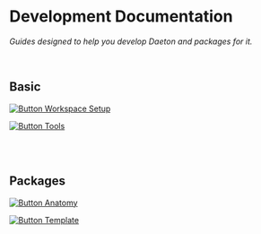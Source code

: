
# Development Documentation

*Guides designed to help you develop Daeton and packages for it.*

<br>

## Basic

[![Button Workspace Setup]][Workspace Setup]

[![Button Tools]][Tools]

<br>
<br>

## Packages

[![Button Anatomy]][Anatomy]

[![Button Template]][Template]


<br>
<br>


<!----------------------------------------------------------------------------->

[Workspace Setup]: Section/Workspace/Setup.md 'How to prepare your workspace for development.'
[Template]: https://github.com/DaetonPackages/Template 'A template repository for a Daeton package.'
[Anatomy]: Section/Package/Anatomy.md 'What makes packages tick.'
[Tools]: https://github.com/Daeton/Tools 'Tools to aid you in development.'


<!--❮ Buttons ❯---------------------------------------------------------------->

[Button Workspace Setup]: https://img.shields.io/static/v1?label=&message=Workspace%20Setup&color=gray&style=for-the-badge&labelColor=428813&logoColor=white&logo=AzureArtifacts
[Button Template]: https://img.shields.io/static/v1?label=&message=Template&color=gray&style=for-the-badge&labelColor=181717&logoColor=white&logo=GitHub
[Button Anatomy]: https://img.shields.io/static/v1?label=&message=Anatomy&color=gray&style=for-the-badge&labelColor=A5915F&logoColor=white&logo=GitLFS
[Button Tools]: https://img.shields.io/static/v1?label=&message=Tools&color=gray&style=for-the-badge&labelColor=D24939&logoColor=white&logo=Hackaday
